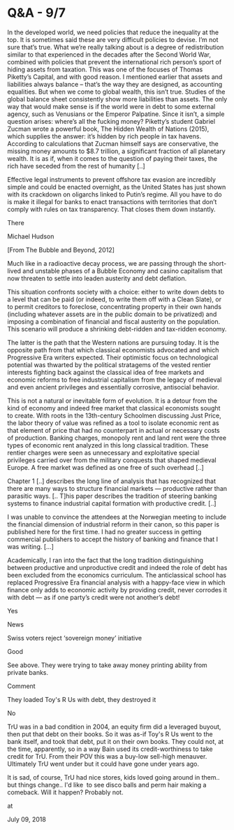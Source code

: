 # Q&A - 9/7
In the developed world, we need policies that reduce the inequality at the top. It is sometimes said these are very difficult policies to devise. I’m not sure that’s true. What we’re really talking about is a degree of redistribution similar to that experienced in the decades after the Second World War, combined with policies that prevent the international rich person’s sport of hiding assets from taxation. This was one of the focuses of Thomas Piketty’s Capital, and with good reason. I mentioned earlier that assets and liabilities always balance – that’s the way they are designed, as accounting equalities. But when we come to global wealth, this isn’t true. Studies of the global balance sheet consistently show more liabilities than assets. The only way that would make sense is if the world were in debt to some external agency, such as Venusians or the Emperor Palpatine. Since it isn’t, a simple question arises: where’s all the fucking money? Piketty’s student Gabriel Zucman wrote a powerful book, The Hidden Wealth of Nations (2015), which supplies the answer: it’s hidden by rich people in tax havens. According to calculations that Zucman himself says are conservative, the missing money amounts to $8.7 trillion, a significant fraction of all planetary wealth. It is as if, when it comes to the question of paying their taxes, the rich have seceded from the rest of humanity [..]

Effective legal instruments to prevent offshore tax evasion are incredibly simple and could be enacted overnight, as the United States has just shown with its crackdown on oligarchs linked to Putin’s regime. All you have to do is make it illegal for banks to enact transactions with territories that don’t comply with rules on tax transparency. That closes them down instantly.

There

Michael Hudson

[From The Bubble and Beyond, 2012]

Much like in a radioactive decay process, we are passing through the short-lived and unstable phases of a Bubble Economy and casino capitalism that now threaten to settle into leaden austerity and debt deflation.

This situation confronts society with a choice: either to write down debts to a level that can be paid (or indeed, to write them off with a Clean Slate), or to permit creditors to foreclose, concentrating property in their own hands (including whatever assets are in the public domain to be privatized) and imposing a combination of financial and fiscal austerity on the population. This scenario will produce a shrinking debt-ridden and tax-ridden economy.

The latter is the path that the Western nations are pursuing today. It is the opposite path from that which classical economists advocated and which Progressive Era writers expected. Their optimistic focus on technological potential was thwarted by the political stratagems of the vested rentier interests fighting back against the classical idea of free markets and economic reforms to free industrial capitalism from the legacy of medieval and even ancient privileges and essentially corrosive, antisocial behavior.

This is not a natural or inevitable form of evolution. It is a detour from the kind of economy and indeed free market that classical economists sought to create. With roots in the 13th-century Schoolmen discussing Just Price, the labor theory of value was refined as a tool to isolate economic rent as that element of price that had no counterpart in actual or necessary costs of production. Banking charges, monopoly rent and land rent were the three types of economic rent analyzed in this long classical tradition. These rentier charges were seen as unnecessary and exploitative special privileges carried over from the military conquests that shaped medieval Europe. A free market was defined as one free of such overhead [..]

Chapter 1 [..] describes the long line of analysis that has recognized that there are many ways to structure financial markets — productive rather than parasitic ways. [.. T]his paper describes the tradition of steering banking systems to finance industrial capital formation with productive credit. [..]

I was unable to convince the attendees at the Norwegian meeting to include the financial dimension of industrial reform in their canon, so this paper is published here for the first time. I had no greater success in getting commercial publishers to accept the history of banking and finance that I was writing. [...]

Academically, I ran into the fact that the long tradition distinguishing between productive and unproductive credit and indeed the role of debt has been excluded from the economics curriculum. The anticlassical school has replaced Progressive Era financial analysis with a happy-face view in which finance only adds to economic activity by providing credit, never corrodes it with debt — as if one party’s credit were not another’s debt!

Yes

News

Swiss voters reject ‘sovereign money’ initiative

Good

See above. They were trying to take away money printing ability from private banks.

Comment

They loaded Toy's R Us with debt, they destroyed it

No

TrU was in a bad condition in 2004, an equity firm did a leveraged buyout, then put that debt on their books. So it was as-if Toy's R Us went to the bank itself, and took that debt, put it on their own books. They could not, at the time, apparently, so in a way Bain used its credit-worthiness to take credit for TrU. From their POV this was a buy-low sell-high menauver. Ultimately TrU went under but it could have gone under years ago.

It is sad, of course, TrU had nice stores, kids loved going around in them.. but things change.. I'd like  to see disco balls and perm hair making a comeback. Will it happen? Probably not.







at

July 09, 2018















